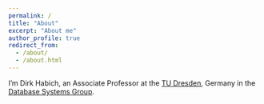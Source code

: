 ```yaml
---
permalink: /
title: "About"
excerpt: "About me"
author_profile: true
redirect_from: 
  - /about/
  - /about.html
---
```


I’m Dirk Habich, an Associate Professor at the [TU Dresden](https://www.tu-dresden.de), Germany in the [Database Systems Group](https://wwwdb.inf.tu-dresden.de).
